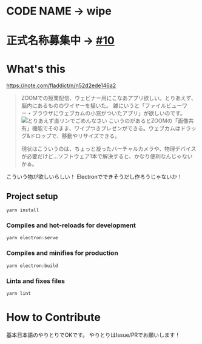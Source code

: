 # CODE NAME -> wipe

# 正式名称募集中 -> [#10](https://github.com/mikkame/the_wipe/issues/10)

# What's this

https://note.com/fladdict/n/n52d2ede146a2

> ZOOMでの授業配信、ウェビナー用にこなあアプリ欲しい。とりあえず、脳内にあるもののワイヤーを描いた。
 雑にいうと「ファイルビューワー・ブラウザにウェブカムの小窓がついたアプリ」が欲しいのです。
 ![とりあえず直リンでごめんなさい](https://d2l930y2yx77uc.cloudfront.net/production/uploads/images/25272753/picture_pc_bebb6526077f88a17def526850d539cd.png)
 こいうのがあるとZOOMの「画像共有」機能でそのまま、ワイプつきプレゼンができる。ウェブカムはドラッグ&ドロップで、移動やリサイズできる。
> 
> 現状はこういうのは、ちょっと凝ったバーチャルカメラや、物理デバイスが必要だけど…ソフトウェア1本で解決すると、かなり便利なんじゃないかぁ。

こういう物が欲しいらしい！
Electronでできそうだし作ろうじゃないか！

## Project setup
```
yarn install
```

### Compiles and hot-reloads for development
```
yarn electron:serve
```

### Compiles and minifies for production
```
yarn electron:build
```

### Lints and fixes files
```
yarn lint
```

# How to Contribute

基本日本語のやりとりでOKです。
やりとりはIssue/PRでお願いします！
